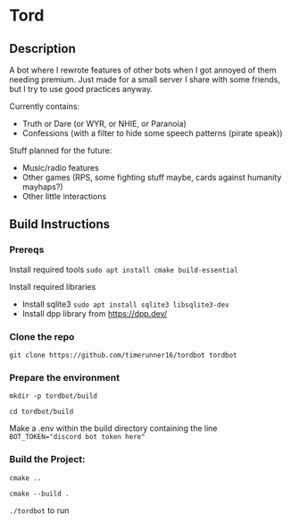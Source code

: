 # Tord
## Description
A bot where I rewrote features of other bots when I got annoyed of them needing premium.
Just made for a small server I share with some friends, but I try to use good practices anyway.

Currently contains:
- Truth or Dare (or WYR, or NHIE, or Paranoia)
- Confessions (with a filter to hide some speech patterns (pirate speak))

Stuff planned for the future:
- Music/radio features
- Other games (RPS, some fighting stuff maybe, cards against humanity mayhaps?)
- Other little interactions

## Build Instructions
### Prereqs
Install required tools `sudo apt install cmake build-essential`

Install required libraries
- Install sqlite3 `sudo apt install sqlite3 libsqlite3-dev`
- Install dpp library from https://dpp.dev/

### Clone the repo
`git clone https://github.com/timerunner16/tordbot tordbot`

### Prepare the environment
`mkdir -p tordbot/build`

`cd tordbot/build`

Make a .env within the build directory containing the line `BOT_TOKEN="discord bot token here"`

### Build the Project:
`cmake ..`

`cmake --build .`

`./tordbot` to run

